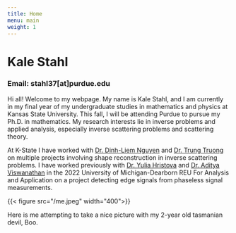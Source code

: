 ```yaml
---
title: Home
menu: main
weight: 1
---
```


# Kale Stahl
### Email: stahl37[at]purdue.edu

Hi all! Welcome to my webpage. My name is Kale Stahl, and I am currently in my final year of my undergraduate studies in mathematics and physics at Kansas State University. This fall, I will be attending Purdue to pursue my Ph.D. in mathematics. My research interests lie in inverse problems and applied analysis, especially inverse scattering problems and scattering theory.

At K-State I have worked with [Dr. Dinh-Liem Nguyen](https://sites.google.com/site/dinhliemnguyen/home) and [Dr. Trung Truong](https://mupages.marshall.edu/sites/truongt/) on multiple projects involving shape reconstruction in inverse scattering problems. I have worked previously with [Dr. Yulia Hristova](https://www-personal.umd.umich.edu/~yuliagh/) and [Dr. Aditya Viswanathan](https://www-personal.umd.umich.edu/~adityavv/) in the 2022 University of Michigan-Dearborn REU For Analysis and Application on a project detecting edge signals from phaseless signal measurements.

{{< figure src="/me.jpeg" width="400">}}

Here is me attempting to take a nice picture with my 2-year old tasmanian devil, Boo. 